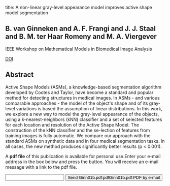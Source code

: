 title: A non-linear gray-level appearance model improves active shape model segmentation

## B. van Ginneken and A. F. Frangi and J. J. Staal and B. M. ter Haar Romeny and M. A. Viergever
IEEE Workshop on Mathematical Models in Biomedical Image Analysis

<a href="https://doi.org/10.1109/MMBIA.2001.991735">DOI</a>

## Abstract
Active Shape Models (ASMs), a knowledge-based segmentation algorithm developed by Cootes and Taylor, have become a standard and popular method for detecting structures in medical images. In ASMs - and various comparable approaches - the model of the object's shape and of its gray-level variations is based the assumption of linear distributions. In this work, we explore a new way to model the gray-level appearance of the objects, using a k-nearest-neighbors (kNN) classifier and a set of selected features for each location and resolution of the Active Shape Model. The construction of the kNN classifier and the se-lection of features from training images is fully automatic. We compare our approach with the standard ASMs on synthetic data and in four medical segmentation tasks. In all cases, the new method produces significantly better results (p < 0.001).

A <b>pdf file</b> of this publication is available for personal use.Enter your e-mail address in the box below and press the button. You will receive an e-mail message with a link to the pdf file.
<form action="sender.php">  <input type="text" name="email">  <input type="submit" value="Send Ginn01b.pdf:pdfGinn01b.pdf:PDF by e-mail"></form>